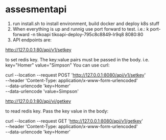 # assesmentapi

1) run install.sh to install environment, build docker and deploy k8s stuff
2) When everything is up and runnig use port forward to test. i.e.:
  k port-forward -n tikoapi tikoapi-deploy-795c8c8849-lr9q8 8080:80
3) API endpoints are:
  
  http://127.0.0.1:80/api/v1/setkey
  
  to set redis key. The key:value pairs must be passed in the body. i.e. key="Homer" value="Simpson"
  You can use curl:
  
  curl --location --request POST 'http://127.0.0.1:8080/api/v1/setkey' \
--header 'Content-Type: application/x-www-form-urlencoded' \
--data-urlencode 'key=Homer' \
--data-urlencode 'value=Simpson'

  
  http://127.0.0.1:80/api/vi/getkey
  
  to read redis key. Pass the key value in the body:
  
  curl --location --request GET 'http://127.0.0.1:8080/api/v1/getkey' \
--header 'Content-Type: application/x-www-form-urlencoded' \
--data-urlencode 'key=Homer'
 
 
  
